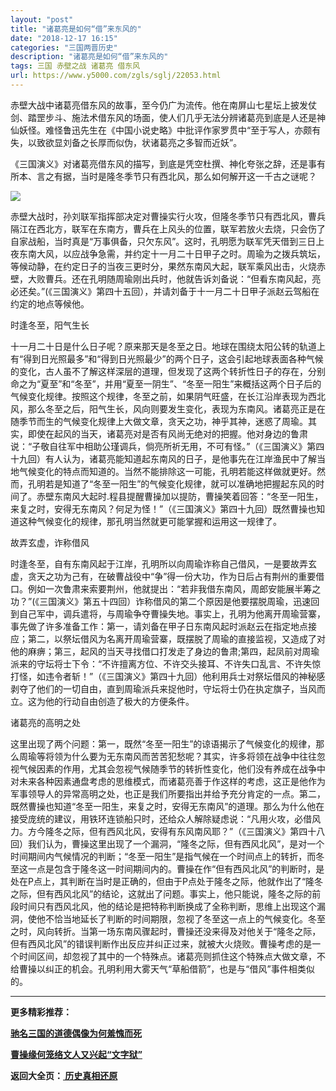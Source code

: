 ```yaml
---
layout: "post"
title: "诸葛亮是如何“借”来东风的"
date: "2018-12-17 16:15"
categories: "三国两晋历史"
description: "诸葛亮是如何“借”来东风的"
tags: 三国 赤壁之战 诸葛亮 借东风
url: https://www.y5000.com/zgls/sglj/22053.html
---
```






赤壁大战中诸葛亮借东风的故事，至今仍广为流传。他在南屏山七星坛上披发仗剑、踏罡步斗、施法术借东风的场面，使人们几乎无法分辨诸葛亮到底是人还是神仙妖怪。难怪鲁迅先生在《中国小说史略》中批评作家罗贯中“至于写人，亦颇有失，以致欲显刘备之长厚而似伪，状诸葛亮之多智而近妖”。

《三国演义》对诸葛亮借东风的描写，到底是凭空杜撰、神化夸张之辞，还是事有所本、言之有据，当时是隆冬季节只有西北风，那么如何解开这一千古之谜呢？

![](https://img.y5000.com/uploads/allimg/170527/11-1F52G01001135.jpg)

赤壁大战时，孙刘联军指挥部决定对曹操实行火攻，但隆冬季节只有西北风，曹兵隔江在西北方，联军在东南方，曹兵在上风头的位置，联军若放火去烧，只会伤了自家战船，当时真是“万事俱备，只欠东风”。这时，孔明愿为联军凭天借到三日上夜东南大风，以应战争急需，并约定十一月二十日甲子之时。周瑜为之拨兵筑坛，等候动静，在约定日子的当夜三更时分，果然东南风大起，联军乘风出击，火烧赤壁，大败曹兵。还在孔明随周瑜刚出兵时，他就告诉刘备说：“但看东南风起，亮必还矣。”(《三国演义》第四十五回），并请刘备于十一月二十日甲子派赵云驾船在约定的地点等候他。

时逢冬至，阳气生长

十一月二十日是什么日子呢？原来那天是冬至之日。地球在围绕太阳公转的轨道上有“得到日光照最多”和“得到日光照最少”的两个日子，这会引起地球表面各种气候的变化，古人虽不了解这样深层的道理，但发现了这两个转折性日子的存在，分别命之为“夏至”和“冬至”，并用“夏至一阴生”、“冬至一阳生”来概括这两个日子后的气候变化规律。按照这个规律，冬至之前，如果阴气旺盛，在长江沿岸表现为西北风，那么冬至之后，阳气生长，风向则要发生变化，表现为东南风。诸葛亮正是在随季节而生的气候变化规律上大做文章，贪天之功，神乎其神，迷惑了周瑜。其实，即使在起风的当天，诸葛亮对是否有风尚无绝对的把握。他对身边的鲁肃说：“子敬自往军中相助公瑾调兵，倘亮所祈无用，不可有怪。”（《三国演义》第四十九回）有人认为，诸葛亮能知道起东南风的日子，是他事先在江岸渔民中了解当地气候变化的特点而知道的。当然不能排除这一可能，孔明若能这样做就更好。然而，孔明若是知道了“冬至一阳生”的气候变化规律，就可以准确地把握起东风的时间了。赤壁东南风大起时.程县提醒曹操加以提防，曹操笑着回答：“冬至一阳生，来复之时，安得无东南风？何足为怪！”（《三国演义》第四十九回）既然曹操也知道这种气候变化的规律，那孔明当然就更可能掌握和运用这一规律了。

故弄玄虚，诈称借风

时逢冬至，自有东南风起于江岸，孔明所以向周瑜诈称自己借风，一是要故弄玄虚，贪天之功为己有，在破曹战役中“争”得一份大功，作为日后占有荆州的重要借口。例如一次鲁肃来索要荆州，他就提出：“若非我借东南风，周郎安能展半筹之功？”(《三国演义》第五十四回）诈称借风的第二个原因是他要摆脱周瑜，迅速回到自己军中，调兵遣将，与周瑜争夺曹操失地。事实上，孔明为他离开周瑜营寨，事先做了许多准备工作：第一，请刘备在甲子日东南风起时派赵云在指定地点接应；第二，以祭坛借风为名离开周瑜营寨，既摆脱了周瑜的直接监视，又造成了对他的麻痹；第三，起风的当天寻找借口打发走了身边的鲁肃;第四，起凤前对周瑜派来的守坛将士下令：“不许擅离方位、不许交头接耳、不许失口乱言、不许失惊打怪，如违令者斩！”（《三国演义》第四十九回）他利用兵士对祭坛借风的神秘感剥夺了他们的一切自由，直到周瑜派兵来捉他时，守坛将士仍在执定旗子，当风而立。这为他的行动自由创造了极大的方便条件。

诸葛亮的高明之处

这里出现了两个问题：第一，既然“冬至一阳生”的谅语揭示了气候变化的规律，那么周瑜等将领为什么要为无东南风而苦苦犯愁呢？其实，许多将领在战争中往往忽视气候因素的作用，尤其会忽视气候随季节的转折性变化，他们没有养成在战争中对未来各种因素通盘考虑的思维模式，而诸葛亮善于作这样的考虑，这正是他作为军事领导人的异常高明之处，也正是我们所要指出并给予充分肯定的一点。第二，既然曹操也知道“冬至一阳生，来复之时，安得无东南风”的道理。那么为什么他在接受庞统的建议，用铁环连锁船只时，还给众人解除疑虑说：“凡用火攻，必借风力。方今隆冬之际，但有西风北风，安得有东风南风耶？”（《三国演义》第四十八回）我们认为，曹操这里出现了一个漏洞，“隆冬之际，但有西风北风”，是对一个时间期间内气候情况的判断；“冬至一阳生”是指气候在一个时间点上的转折，而冬至这一点是包含于隆冬这一时间期间内的。曹操在作“但有西风北风”的判断时，是处在P点上，其判断在当时是正确的，但由于P点处于隆冬之际，他就作出了“隆冬之际，但有西风北风”的结论，这就出了问题。事实上，他只能说，隆冬之际的前段时间只有西风北风，他的结论是把特称判断换成了全称判断，思维上出现这个漏洞，使他不恰当地延长了判断的时间期限，忽视了冬至这一点上的气候变化。冬至之时，风向转折。当第一场东南风骤起时，曹操还没来得及对他关于“隆冬之际，但有西风北风”的错误判断作出反应并纠正过来，就被大火烧败。曹操考虑的是一个时间区间，却忽视了其中的一个特殊点。诸葛亮则抓住这个特殊点大做文章，不给曹操以纠正的机会。孔明利用大雾天气“草船借箭”，也是与“借风”事件相类似的。

* * *

**更多精彩推荐：**

**[驰名三国的道德偶像为何羞愧而死](https://www.y5000.com/zgls/sglj/22054.html)**

**[曹操缘何笼络文人又兴起“文字狱”](https://www.y5000.com/zgls/sglj/22065.html)**

**返回大全页：[ 历史真相还原](https://www.y5000.com/zgls/22286.html)**
